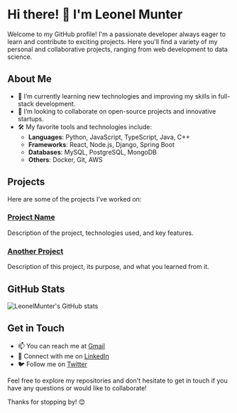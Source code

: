 # Hi there! 👋 I'm Leonel Munter

Welcome to my GitHub profile! I'm a passionate developer always eager to learn and contribute to exciting projects. Here you'll find a variety of my personal and collaborative projects, ranging from web development to data science.

## About Me

- 🌱 I’m currently learning new technologies and improving my skills in full-stack development.
- 💼 I’m looking to collaborate on open-source projects and innovative startups.
- 🛠️ My favorite tools and technologies include:
  - **Languages**: Python, JavaScript, TypeScript, Java, C++
  - **Frameworks**: React, Node.js, Django, Spring Boot
  - **Databases**: MySQL, PostgreSQL, MongoDB
  - **Others**: Docker, Git, AWS

## Projects

Here are some of the projects I've worked on:

### [Project Name](https://github.com/LeonelMunter/Project-Name)
Description of the project, technologies used, and key features.

### [Another Project](https://github.com/LeonelMunter/Another-Project)
Description of this project, its purpose, and what you learned from it.

## GitHub Stats

![LeonelMunter's GitHub stats](https://github-readme-stats.vercel.app/api?username=LeonelMunter&show_icons=true&theme=radical)

## Get in Touch

- 📫 You can reach me at [Gmail](leonelmunter@gmail.com)
- 💬 Connect with me on [LinkedIn](https://www.linkedin.com/in/leonelmunter/)
- 🐦 Follow me on [Twitter](https://twitter.com/leonelmunter)

Feel free to explore my repositories and don't hesitate to get in touch if you have any questions or would like to collaborate!

Thanks for stopping by! 😊
